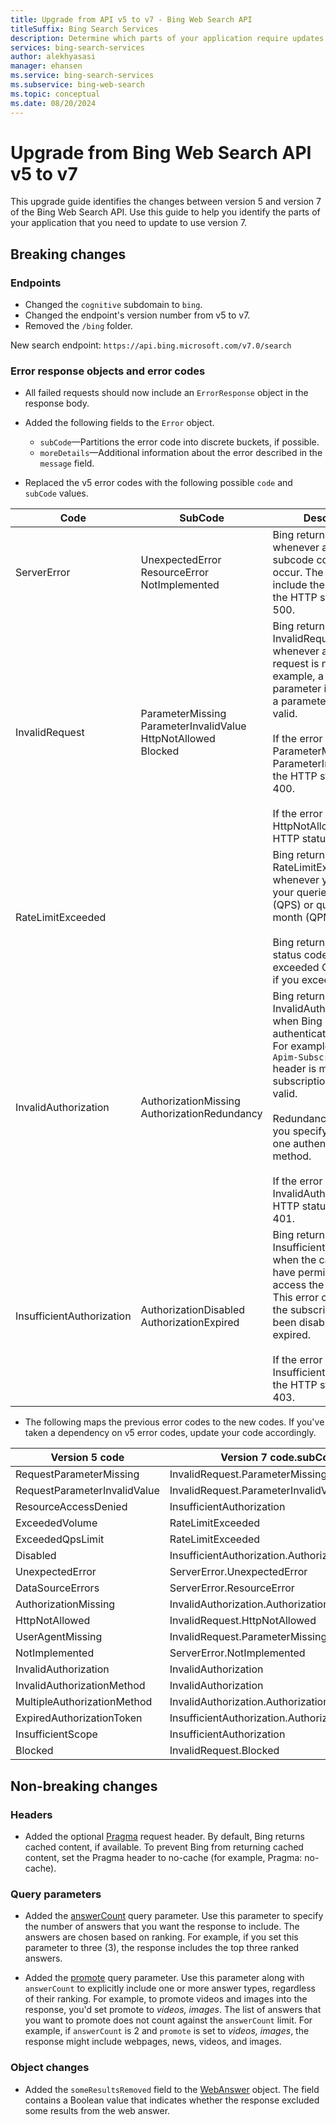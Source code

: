 ```yaml
---
title: Upgrade from API v5 to v7 - Bing Web Search API
titleSuffix: Bing Search Services
description: Determine which parts of your application require updates to use the Bing Web Search v7 APIs.
services: bing-search-services
author: alekhyasasi
manager: ehansen
ms.service: bing-search-services
ms.subservice: bing-web-search
ms.topic: conceptual
ms.date: 08/20/2024
---
```


# Upgrade from Bing Web Search API v5 to v7

This upgrade guide identifies the changes between version 5 and version 7 of the Bing Web Search API. Use this guide to help you identify the parts of your application that you need to update to use version 7.

## Breaking changes

### Endpoints

- Changed the `cognitive` subdomain to `bing`.
- Changed the endpoint's version number from v5 to v7.
- Removed the `/bing` folder.

New search endpoint: `https://api.bing.microsoft.com/v7.0/search`

### Error response objects and error codes

- All failed requests should now include an `ErrorResponse` object in the response body.

- Added the following fields to the `Error` object.  
  - `subCode`&mdash;Partitions the error code into discrete buckets, if possible.
  - `moreDetails`&mdash;Additional information about the error described in the `message` field.

- Replaced the v5 error codes with the following possible `code` and `subCode` values.

|Code|SubCode|Description
|-|-|-
|ServerError|UnexpectedError<br/>ResourceError<br/>NotImplemented|Bing returns ServerError whenever any of the subcode conditions occur. The response will include these errors if the HTTP status code is 500.
|InvalidRequest|ParameterMissing<br/>ParameterInvalidValue<br/>HttpNotAllowed<br/>Blocked|Bing returns InvalidRequest whenever any part of the request is not valid. For example, a required parameter is missing or a parameter value is not valid.<br/><br/>If the error is ParameterMissing or ParameterInvalidValue, the HTTP status code is 400.<br/><br/>If the error is HttpNotAllowed, the HTTP status code 410.
|RateLimitExceeded||Bing returns RateLimitExceeded whenever you exceed your queries per second (QPS) or queries per month (QPM) quota.<br/><br/>Bing returns HTTP status code 429 if you exceeded QPS and 403 if you exceeded QPM.
|InvalidAuthorization|AuthorizationMissing<br/>AuthorizationRedundancy|Bing returns InvalidAuthorization when Bing cannot authenticate the caller. For example, the `Ocp-Apim-Subscription-Key` header is missing or the subscription key is not valid.<br/><br/>Redundancy occurs if you specify more than one authentication method.<br/><br/>If the error is InvalidAuthorization, the HTTP status code is 401.
|InsufficientAuthorization|AuthorizationDisabled<br/>AuthorizationExpired|Bing returns InsufficientAuthorization when the caller does not have permissions to access the resource. This error can occur if the subscription key has been disabled or has expired. <br/><br/>If the error is InsufficientAuthorization, the HTTP status code is 403.

- The following maps the previous error codes to the new codes. If you've taken a dependency on v5 error codes, update your code accordingly.

|Version 5 code | Version 7 code.subCode
|-|-
| RequestParameterMissing | InvalidRequest.ParameterMissing
| RequestParameterInvalidValue | InvalidRequest.ParameterInvalidValue
| ResourceAccessDenied | InsufficientAuthorization
| ExceededVolume | RateLimitExceeded
| ExceededQpsLimit | RateLimitExceeded
| Disabled | InsufficientAuthorization.AuthorizationDisabled
| UnexpectedError | ServerError.UnexpectedError
| DataSourceErrors | ServerError.ResourceError
| AuthorizationMissing | InvalidAuthorization.AuthorizationMissing
| HttpNotAllowed | InvalidRequest.HttpNotAllowed
| UserAgentMissing | InvalidRequest.ParameterMissing
| NotImplemented | ServerError.NotImplemented
|InvalidAuthorization | InvalidAuthorization
| InvalidAuthorizationMethod | InvalidAuthorization
| MultipleAuthorizationMethod | InvalidAuthorization.AuthorizationRedundancy
| ExpiredAuthorizationToken | InsufficientAuthorization.AuthorizationExpired
| InsufficientScope | InsufficientAuthorization
| Blocked | InvalidRequest.Blocked

## Non-breaking changes  

### Headers

- Added the optional [Pragma](reference/headers.md#pragma) request header. By default, Bing returns cached content, if available. To prevent Bing from returning cached content, set the Pragma header to no-cache (for example, Pragma: no-cache).

### Query parameters

- Added the [answerCount](reference/query-parameters.md#answercount) query parameter. Use this parameter to specify the number of answers that you want the response to include. The answers are chosen based on ranking. For example, if you set this parameter to three (3), the response includes the top three ranked answers.  

- Added the [promote](reference/query-parameters.md#promote) query parameter. Use this parameter along with `answerCount` to explicitly include one or more answer types, regardless of their ranking. For example, to promote videos and images into the response, you'd set promote to *videos, images*. The list of answers that you want to promote does not count against the `answerCount` limit. For example, if `answerCount` is 2 and `promote` is set to *videos, images*, the response might include webpages, news, videos, and images.

### Object changes

- Added the `someResultsRemoved` field to the [WebAnswer](reference/response-objects.md#webanswer) object. The field contains a Boolean value that indicates whether the response excluded some results from the web answer.  
